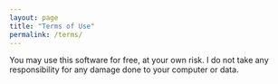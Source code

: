 ```yaml
---
layout: page
title: "Terms of Use"
permalink: /terms/
---
```

You may use this software for free, at your own risk. I do not take any
responsibility for any damage done to your computer or data.
